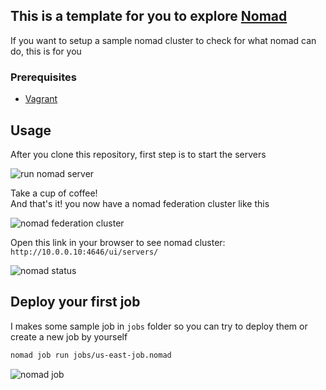 
## This is a template for you to explore [Nomad](https://www.nomadproject.io/)

If you want to setup a sample nomad cluster to check for what nomad can do, this is for you

### Prerequisites

- [Vagrant](https://www.vagrantup.com/)

## Usage

After you clone this repository, first step is to start the servers

![run nomad server](https://imgur.com/7HA8ZY8.png)

Take a cup of coffee!  
And that's it! you now have a nomad federation cluster like this

![nomad federation cluster](https://i.imgur.com/12o9ya4.png)

Open this link in your browser to see nomad cluster: `http://10.0.0.10:4646/ui/servers/`

![nomad status](https://imgur.com/Ju0jSPB.png)

## Deploy your first job

I makes some sample job in `jobs` folder so you can try to deploy them or create a new job by yourself

```bash
nomad job run jobs/us-east-job.nomad
```

![nomad job](https://imgur.com/ZUE0eJV.png)
